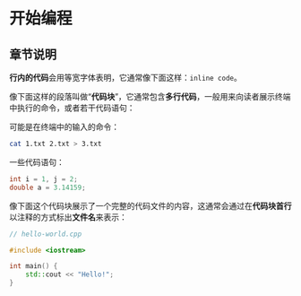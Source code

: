 # 开始编程

## 章节说明

**行内的代码**会用等宽字体表明，它通常像下面这样：`inline code`。

像下面这样的段落叫做“**代码块**”，它通常包含**多行代码**，一般用来向读者展示终端中执行的命令，或者若干代码语句：

可能是在终端中的输入的命令：

```bash
cat 1.txt 2.txt > 3.txt
```

一些代码语句：

```cpp
int i = 1, j = 2;
double a = 3.14159;
```

像下面这个代码块展示了一个完整的代码文件的内容，这通常会通过在**代码块首行**以注释的方式标出**文件名**来表示：

```cpp
// hello-world.cpp

#include <iostream>

int main() {
    std::cout << "Hello!";
}
```
